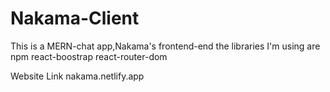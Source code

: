 # Nakama-Client

This is a MERN-chat app,Nakama's frontend-end
the libraries I'm using are\
npm
react-boostrap
react-router-dom


Website Link
nakama.netlify.app
